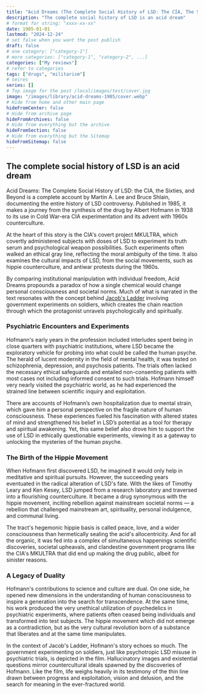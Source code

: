 ```yaml
---
title: "Acid Dreams (The Complete Social History of LSD: The CIA, The Sixties, and Beyond)"
description: "The complete social history of LSD is an acid dream"
# format for string: "xxxx-xx-xx"
date: 1985-01-01
lastmod: "2024-12-24"
# set false when you want the post publish
draft: false
# one category: ["category-1"]
# more categories: ["category-1", "category-2", ...]
categories: ["My reviews"]
# refer to categories
tags: ["drugs", "militarism"]
# seires
series: []
# Top image for the post /local/images/test/cover.jpg
image: "/images/library/acid-dreams-1985/cover.webp"
# Hide from home and other main page
hideFromCenter: false
# Hide from archive page
hideFromArchives: false
# Hide from everything but the archive
hideFromSection: false
# Hide from everything but the Sitemap
hideFromSitemap: false
---
```

## The complete social history of LSD is an acid dream

Acid Dreams: The Complete Social History of LSD: the CIA, the Sixties, and Beyond is a complete account by Martin A. Lee and Bruce Shlain, documenting the entire history of LSD controversy. Published in 1985, it makes a journey from the synthesis of the drug by Albert Hofmann in 1938 to its use in Cold War-era CIA experimentation and its advent with 1960s counterculture.

At the heart of this story is the CIA's covert project MKULTRA, which covertly administered subjects with doses of LSD to experiment its truth serum and psychological weapon possibilities. Such experiments often walked an ethical gray line, reflecting the moral ambiguity of the time. It also examines the cultural impacts of LSD, from the social movements, such as hippie counterculture, and antiwar protests during the 1960s.

By comparing institutional manipulation with individual freedom, Acid Dreams propounds a paradox of how a single chemical would change personal consciousness and societal norms. Much of what is narrated in the text resonates with the concept behind <a href="/library/jacobs-ladder-1990/" target="_blank">Jacob's Ladder</a> involving government experiments on soldiers, which creates the chain reaction through which the protagonist unravels psychologically and spiritually.

### Psychiatric Encounters and Experiments

Hofmann's early years in the profession included interludes spent being in close quarters with psychiatric institutions, where LSD became the exploratory vehicle for probing into what could be called the human psyche. The herald of lucent modernity in the field of mental health, it was tested on schizophrenia, depression, and psychosis patients. The trials often lacked the necessary ethical safeguards and entailed non-consenting patients with most cases not including informed consent to such trials. Hofmann himself very nearly visited the psychiatric world, as he had experienced the strained line between scientific inquiry and exploitation.

There are accounts of Hofmann’s own hospitalization due to mental strain, which gave him a personal perspective on the fragile nature of human consciousness. These experiences fueled his fascination with altered states of mind and strengthened his belief in LSD’s potential as a tool for therapy and spiritual awakening. Yet, this same belief also drove him to support the use of LSD in ethically questionable experiments, viewing it as a gateway to unlocking the mysteries of the human psyche.

### The Birth of the Hippie Movement

When Hofmann first discovered LSD, he imagined it would only help in meditative and spiritual pursuits. However, the succeeding years eventuated in the radical alteration of LSD's fate. With the likes of Timothy Leary and Ken Kesey, LSD jumped from a research laboratory and traversed into a flourishing counterculture. It became a drug synonymous with the hippie movement, inciting rebellion against mainstream societal norms — a rebellion that challenged mainstream art, spirituality, personal indulgence, and communal living.

The tract's hegemonic hippie basis is called peace, love, and a wider consciousness than hermetically sealing the acid's allocentricity. And for all the organic, it was fed into a complex of simultaneous happenings scientific discoveries, societal upheavals, and clandestine government programs like the CIA's MKULTRA that did end up making the drug public, albeit for sinister reasons.

### A Legacy of Duality

Hofmann's contributions to science and culture are dual. On one side, he opened new dimensions in the understanding of human consciousness to inspire a generation into the search for transcendence. At the same time, his work produced the very unethical utilization of psychedelics in psychiatric experiments, where patients often ceased being individuals and transformed into test subjects. The hippie movement which did not emerge as a contradiction, but as the very cultural revolution born of a substance that liberates and at the same time manipulates.

In the context of Jacob's Ladder, Hofmann's story echoes so much. The government experimenting on soldiers, just like psychotropic LSD misuse in psychiatric trials, is depicted in the film. Hallucinatory images and existential questions mirror countercultural ideals spawned by the discoveries of Hofmann. Like the film, life weighs heavily in its testimony of the thin line drawn between progress and exploitation, vision and delusion, and the search for meaning in the ever-fractured world.